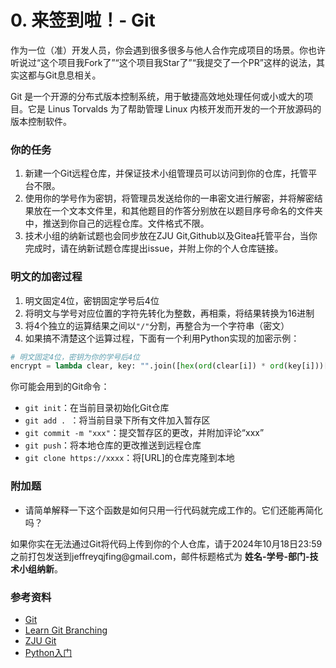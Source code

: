 # 0. 来签到啦！- Git

作为一位（准）开发人员，你会遇到很多很多与他人合作完成项目的场景。你也许听说过“这个项目我Fork了”“这个项目我Star了”“我提交了一个PR”这样的说法，其实这都与Git息息相关。

Git 是一个开源的分布式版本控制系统，用于敏捷高效地处理任何或小或大的项目。它是 Linus Torvalds 为了帮助管理 Linux 内核开发而开发的一个开放源码的版本控制软件。

### 你的任务

1.  新建一个Git远程仓库，并保证技术小组管理员可以访问到你的仓库，托管平台不限。
2.  使用你的学号作为密钥，将管理员发送给你的一串密文进行解密，并将解密结果放在一个文本文件里，和其他题目的作答分别放在以题目序号命名的文件夹中，推送到你自己的远程仓库。文件格式不限。
3.  技术小组的纳新试题也会同步放在ZJU Git,Github以及Gitea托管平台，当你完成时，请在纳新试题仓库提出issue，并附上你的个人仓库链接。

### 明文的加密过程

1.  明文固定4位，密钥固定学号后4位
2.  将明文与学号对应位置的字符先转化为整数，再相乘，将结果转换为16进制
3.  将4个独立的运算结果之间以`"/"`分割，再整合为一个字符串（密文）
4.  如果搞不清楚这个运算过程，下面有一个利用Python实现的加密示例：

```python
# 明文固定4位，密钥为你的学号后4位
encrypt = lambda clear, key: "".join([hex(ord(clear[i]) * ord(key[i]))[2:] + '/' for i in range(4)])[:-1]

```

你可能会用到的Git命令：

-   `git init`：在当前目录初始化Git仓库
-   `git add . `：将当前目录下所有文件加入暂存区
-   `git commit -m "xxx"`：提交暂存区的更改，并附加评论“xxx”
-   `git push`：将本地仓库的更改推送到远程仓库
-   `git clone https://xxxx`：将\[URL]的仓库克隆到本地

### 附加题

-   请简单解释一下这个函数是如何只用一行代码就完成工作的。它们还能再简化吗？

如果你实在无法通过Git将代码上传到你的个人仓库，请于2024年10月18日23:59之前打包发送到jeffreyqjfing\@gmail.com，邮件标题格式为 **姓名-学号-部门-技术小组纳新**。

### 参考资料

-   [Git](https://git-scm.com/ "Git")
-   [Learn Git Branching](https://learngitbranching.js.org/?locale=zh_CN "Learn Git Branching")
-   [ZJU Git](https://git.zju.edu.cn/ "ZJU Git")
-   [Python入门](https://www.runoob.com/python/python-tutorial.html "Python入门")